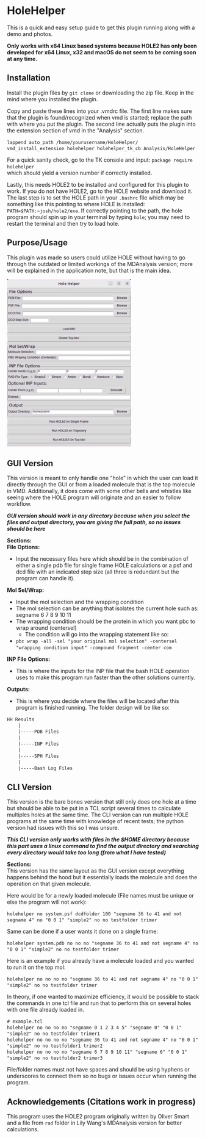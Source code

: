 # HoleHelper

This is a quick and easy setup guide to get this plugin running along with a demo and photos.

**Only works with x64 Linux based systems because HOLE2 has only been developed for x64 Linux, x32 and macOS do not seem to be coming soon at any time.**

## Installation 

Install the plugin files by `git clone` or downloading the zip file.  Keep in the mind where you installed the plugin.

Copy and paste these lines into your .vmdrc file.  The first line makes sure that the plugin is found/recognized when vmd is started; replace the path with where you put the plugin.
The second line actually puts the plugin into the extension section of vmd in the "Analysis" section.
```
lappend auto_path /home/yourusername/HoleHelper/
vmd_install_extension holehelper holehelper_tk_cb Analysis/HoleHelper
```
For a quick sanity check, go to the TK console and input: `package require holehelper` \
which should yield a version number if correctly installed.

Lastly, this needs HOLE2 to be installed and configured for this plugin to work.  If you do not have HOLE2, go to the HOLE website and download it.  The last step is to set the HOLE path in your `.bashrc` file which may be something like this pointing to where HOLE is installed: `PATH=$PATH:~josh/hole2/exe`. If correctly pointing to the path, the hole program should spin up in your terminal by typing `hole`; you may need to restart the terminal and then try to load hole.

## Purpose/Usage
This plugin was made so users could utilize HOLE without having to go through the outdated or limited workings of the MDAnalysis version; more will be explained in the application note, but that is the main idea.

<p>
  <img src="https://github.com/joshua-mae/HoleHelper/blob/cd99b3d5d8285a14747a36f05369d04052ca588b/demos/Screenshot%202023-07-31%20at%2011.53.28%20AM.png" width="325">
</p>

## **GUI Version**
This version is meant to only handle one "hole" in which the user can load it directly through the GUI or from a loaded molecule that is the top molecule in VMD.  Additionally, it does come with some other bells and whistles like seeing where the HOLE program will originate and an easier to follow workflow. 

_**GUI version should work in any directory because when you select the files and output directory, you are giving the full path, so no issues should be here**_

**Sections:** \
**File Options:**
- Input the necessary files here which should be in the combination of either a single pdb file for single frame HOLE calculations or a psf and dcd file with an indicated step size (all three is redundant but the program can handle it). 

**Mol Sel/Wrap:**
- Input the mol selection and the wrapping condition 
- The mol selection can be anything that isolates the current hole such as: segname 6 7 8 9 10 11
- The wrapping condition should be the protein in which you want pbc to wrap around (centersel)
    - The condition will go into the wrapping statement like so: 
- `pbc wrap -all -sel "your original mol selection" -centersel "wrapping condition input" -compound fragment -center com` 

**INP File Options:**
- This is where the inputs for the INP file that the bash HOLE operation uses to make this program run faster than the other solutions currently. 

**Outputs:**
- This is where you decide where the files will be located after this program is finished running.  The folder design will be like so:
```
HH Results
    |
    |-----PDB Files
    |
    |-----INP Files
    |
    |-----SPH Files
    |
    |-----Bash Log Files
```

## **CLI Version** 
This version is the bare bones version that still only does one hole at a time but should be able to be put in a TCL script several times to calculate multiples holes at the same time. The CLI version can run multiple HOLE programs at the same time with knowledge of recent tests; the python version had issues with this so I was unsure. 

_**This CLI version only works with files in the $HOME directory because this part uses a linux command to find the output directory and searching every directory would take too long (from what I have tested)**_

**Sections:** \
This version has the same layout as the GUI version except everything happens behind the hood but it essentially loads the molecule and does the operation on that given molecule.  

Here would be for a newly loaded molecule (File names must be unique or else the program will not work):
```
holehelper no system.psf dcdfolder 100 "segname 36 to 41 and not segname 4" no "0 0 1" "simple2" no no testfolder trimer
```

Same can be done if a user wants it done on a single frame:
```
holehelper system.pdb no no no "segname 36 to 41 and not segname 4" no "0 0 1" "simple2" no no testfolder trimer
```

Here is an example if you already have a molecule loaded and you wanted to run it on the top mol:
```
holehelper no no no no "segname 36 to 41 and not segname 4" no "0 0 1" "simple2" no no testfolder trimer
```

In theory, if one wanted to maximize efficiency, it would be possible to stack the commands in one tcl file and run that to perform this on several holes with one file already loaded in.
```
# example.tcl
holehelper no no no no "segname 0 1 2 3 4 5" "segname 0" "0 0 1" "simple2" no no testfolder trimer1
holehelper no no no no "segname 36 to 41 and not segname 4" no "0 0 1" "simple2" no no testfolder1 trimer2
holehelper no no no no "segname 6 7 8 9 10 11" "segname 6" "0 0 1" "simple2" no no testfolder2 trimer3
```
File/folder names must not have spaces and should be using hyphens or underscores to connect them so no bugs or issues occur when running the program.  

## Acknowledgements (Citations work in progress)
This program uses the HOLE2 program originally written by Oliver Smart and a file from `rad` folder in Lily Wang's MDAnalysis version for better calculations.

